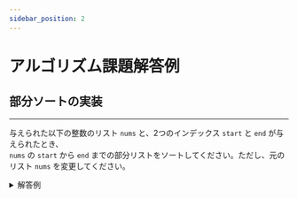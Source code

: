 ```yaml
---
sidebar_position: 2
---
```


# アルゴリズム課題解答例

## 部分ソートの実装
---

与えられた以下の整数のリスト `nums` と、2つのインデックス `start` と `end` が与えられたとき、  
`nums` の `start` から `end` までの部分リストをソートしてください。ただし、元のリスト `nums` を変更してください。

<details>
    <summary>解答例</summary>
```python
nums = [5, 2, 8, 1, 9, 4]
start = 1
end = 4

def partial_sort(nums, start, end):
    """部分ソート"""
    nums[start:end + 1] = sorted(nums[start:end + 1])

partial_sort(nums, start, end)
print("部分ソート後のリスト:", nums)

```
</details>

## マージソートの実装
---

与えられた以下のタプルのリスト `data` を、各タプルの2番目の要素に基づいてソートを行ってください。  

```Python
data = [("apple", 3), ("banana", 1), ("cherry", 2), ("date", 1), ("elderberry", 3)]
```

<details>
    <summary>解答例</summary>
```python
data = [("apple", 3), ("banana", 1), ("cherry", 2), ("date", 1), ("elderberry", 3)]

def merge_sort_stable(data):
    """マージソート"""
    if len(data) <= 1:
        return data

    mid = len(data) // 2
    left = merge_sort_stable(data[:mid])
    right = merge_sort_stable(data[mid:])

    merged = []
    i = j = 0
    while i < len(left) and j < len(right):
        if left[i][1] <= right[j][1]:
            merged.append(left[i])
            i += 1
        else:
            merged.append(right[j])
            j += 1

    merged.extend(left[i:])
    merged.extend(right[j:])
    return merged

sorted_data = merge_sort_stable(data)
print("ソート結果:", sorted_data)
```
</details>

## 深さ優先探索による組み合わせ列挙
---

与えられた整数のリスト `nums` から、指定された長さ `k` の組み合わせをすべて列挙してください。

```Python
nums = [1, 2, 3, 4]
k = 2
```

<details>
    <summary>解答例</summary>
```python
def combinations(nums, k):
    """深さ優先探索で組み合わせを列挙する関数"""
    result = []

    def dfs(index, current):
        if len(current) == k:
            result.append(current[:])  # currentのコピーを追加
            return

        if index == len(nums):
            return

        # nums[index] を含む組み合わせ
        current.append(nums[index])
        dfs(index + 1, current)

        # nums[index] を含まない組み合わせ
        current.pop()
        dfs(index + 1, current)

    dfs(0, [])
    return result

# 整数のリストと組み合わせの長さ
nums = [1, 2, 3, 4]
k = 2

# 組み合わせを列挙する
result = combinations(nums, k)

# 結果の出力
print(result)
```
</details>

## ダイクストラ法による最短経路探索
---

以下のグラフにおいて、頂点Aから各頂点への最短経路とその距離をダイクストラ法を用いて求めてください。

![img](./img/algo1.png)

<details>
    <summary>解答例</summary>
```python
import heapq

def dijkstra(graph, start):
    """ダイクストラ法で最短経路を求める関数"""
    distances = {node: float('inf') for node in graph}
    distances[start] = 0
    pq = [(0, start)]  # 優先度付きキュー (距離, 頂点)

    while pq:
        dist, current_node = heapq.heappop(pq)

        if dist > distances[current_node]:
            continue

        for neighbor, weight in graph[current_node].items():
            distance = dist + weight
            if distance < distances[neighbor]:
                distances[neighbor] = distance
                heapq.heappush(pq, (distance, neighbor))

    return distances

# グラフの定義
graph = {
    'A': {'B': 3, 'C': 5, 'E': 1},
    'B': {'A': 3, 'D': 4, 'E': 1, 'F':3},
    'C': {'A': 5, 'E': 3},
    'D': {'B': 4},
    'E': {'A': 1, 'B': 1, 'C': 3, 'F': 2},
    'F': {'B': 3, 'E': 2}
}

# 始点から各頂点への最短距離を求める
distances = dijkstra(graph, 'A')

# 結果の出力
for node, distance in distances.items():
    print(f"A -> {node}: {distance}")

```
</details>

## 動的計画法によるナップサック問題
---

以下の品物のリストとナップサックの容量が与えられたとき、  
ナップサックに入れる品物の価値の合計を最大化してください。  
※ナップサックの容量は`50`とします。  
※重複する品物は入れられないものとします。  

|品物|価値|重さ(コスト)|
|---|---|---|
|A|10|5|
|B|30|10|
|C|60|20|
|D|120|30|
|E|150|35|

<details>
    <summary>解答例</summary>
```python
def unbounded_knapsack(values, weights, capacity):
    """ナップサック問題を動的計画法で解く関数"""
    n = len(values)
    dp = [0] * (capacity + 1)

    for w in range(1, capacity + 1):
        for i in range(n):
            if weights[i] <= w:
                dp[w] = max(dp[w], dp[w - weights[i]] + values[i])

    # 選んだ品物を特定（重複あり）
    selected_items = []
    w = capacity
    while w > 0:
        max_value = dp[w]
        for i in range(n):
            if weights[i] <= w and dp[w - weights[i]] + values[i] == max_value:
                selected_items.append(i)
                w -= weights[i]
                break

    return dp[capacity], selected_items[::-1]  # 最大価値と選んだ品物のリストを返す

# 品物の価値と重さ
values = [10, 30, 60, 120, 150]
weights = [5, 10, 20, 30, 35]

# ナップサックの容量
capacity = 50

# 最大価値と選んだ品物を求める
max_value, selected_items = unbounded_knapsack(values, weights, capacity)

# 結果の出力
print(f"最大価値: {max_value}")
print(f"選んだ品物 (インデックス): {selected_items}")
```
</details>
